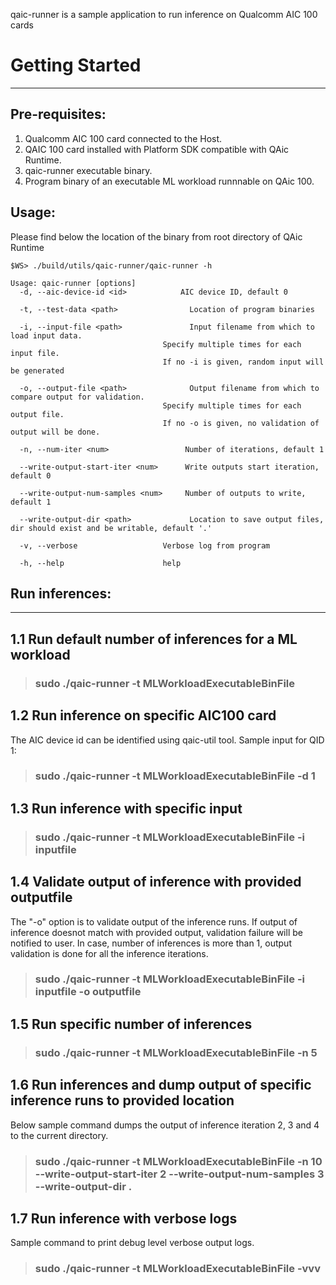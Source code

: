 qaic-runner is a sample application to run inference on Qualcomm AIC 100 cards

# Getting Started
----------------------------------------------------------------------------------------------

## Pre-requisites:
1. Qualcomm AIC 100 card connected to the Host.
2. QAIC 100 card installed with Platform SDK compatible with QAic Runtime.
3. qaic-runner executable binary.
4. Program binary of an executable ML workload runnnable on QAic 100.

## Usage:
Please find below the location of the binary from root directory of QAic Runtime  
```
$WS> ./build/utils/qaic-runner/qaic-runner -h  
```  

```
Usage: qaic-runner [options]  
  -d, --aic-device-id <id>            AIC device ID, default 0  

  -t, --test-data <path>                Location of program binaries  

  -i, --input-file <path>               Input filename from which to load input data.  
                                  Specify multiple times for each input file.  
                                  If no -i is given, random input will be generated  

  -o, --output-file <path>              Output filename from which to compare output for validation.  
                                  Specify multiple times for each output file.  
                                  If no -o is given, no validation of output will be done.  

  -n, --num-iter <num>                 Number of iterations, default 1  

  --write-output-start-iter <num>      Write outputs start iteration, default 0  

  --write-output-num-samples <num>     Number of outputs to write, default 1  

  --write-output-dir <path>             Location to save output files, dir should exist and be writable, default '.'  

  -v, --verbose                   Verbose log from program  

  -h, --help                      help  

```

## Run inferences:
----------------------------------------------------------------------------------------------  
## 1.1 Run default number of inferences for a ML workload
> ### sudo ./qaic-runner -t MLWorkloadExecutableBinFile

## 1.2 Run inference on specific AIC100 card
 The AIC device id can be identified using qaic-util tool. Sample input for QID 1:
> ### sudo ./qaic-runner -t MLWorkloadExecutableBinFile -d 1

## 1.3 Run inference with specific input
> ### sudo ./qaic-runner -t MLWorkloadExecutableBinFile -i inputfile

## 1.4 Validate output of inference with provided outputfile
 The "-o" option is to validate output of the inference runs. If output of inference doesnot match
 with provided output, validation failure will be notified to user. In case, number of inferences
 is more than 1, output validation is done for all the inference iterations.
> ### sudo ./qaic-runner -t MLWorkloadExecutableBinFile -i inputfile -o outputfile

## 1.5 Run specific number of inferences
> ### sudo ./qaic-runner -t MLWorkloadExecutableBinFile -n 5

## 1.6 Run inferences and dump output of specific inference runs to provided location
 Below sample command dumps the output of inference iteration 2, 3 and 4 to the current directory.
> ### sudo ./qaic-runner -t MLWorkloadExecutableBinFile -n 10 --write-output-start-iter 2 --write-output-num-samples 3 --write-output-dir .

## 1.7 Run inference with verbose logs
 Sample command to print debug level verbose output logs.
> ### sudo ./qaic-runner -t MLWorkloadExecutableBinFile -vvv
